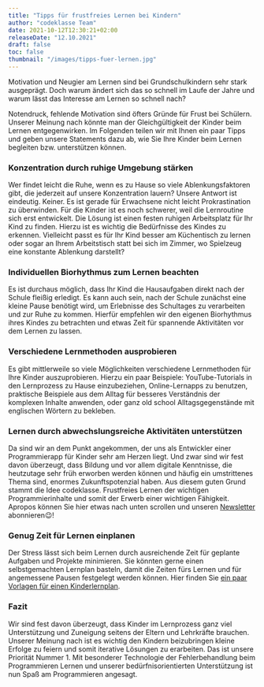 ```yaml
---
title: "Tipps für frustfreies Lernen bei Kindern"
author: "codeklasse Team"
date: 2021-10-12T12:30:21+02:00
releaseDate: "12.10.2021"
draft: false
toc: false
thumbnail: "/images/tipps-fuer-lernen.jpg"
---
```


Motivation und Neugier am Lernen sind bei Grundschulkindern sehr stark ausgeprägt.
Doch warum ändert sich das so schnell im Laufe der Jahre und warum lässt das Interesse am Lernen so schnell nach?
<!--more-->

Notendruck, fehlende Motivation sind öfters Gründe für Frust bei Schülern. 
Unserer Meinung nach könnte man der Gleichgültigkeit der Kinder beim Lernen entgegenwirken. 
Im Folgenden teilen wir mit Ihnen ein paar Tipps und geben unsere Statements dazu ab, wie Sie Ihre Kinder beim Lernen begleiten bzw. unterstützen können. 

### Konzentration durch ruhige Umgebung stärken ###

Wer findet leicht die Ruhe, wenn es zu Hause so viele Ablenkungsfaktoren gibt, die jederzeit auf unsere Konzentration lauern? 
Unsere Antwort ist eindeutig. 
Keiner. 
Es ist gerade für Erwachsene nicht leicht Prokrastination zu überwinden. 
Für die Kinder ist es noch schwerer, weil die Lernroutine sich erst entwickelt. 
Die Lösung ist einen festen ruhigen Arbeitsplatz für Ihr Kind zu finden.
Hierzu ist es wichtig die Bedürfnisse des Kindes zu erkennen. 
Vielleicht passt es für Ihr Kind besser am Küchentisch zu lernen oder sogar an Ihrem Arbeitstisch statt bei sich im Zimmer, wo Spielzeug eine konstante Ablenkung darstellt?

### Individuellen Biorhythmus zum Lernen beachten ### 

Es ist durchaus möglich, dass Ihr Kind die Hausaufgaben direkt nach der Schule fleißig erledigt. 
Es kann auch sein, nach der Schule zunächst eine kleine Pause benötigt wird, um Erlebnisse des Schultages zu verarbeiten und zur Ruhe zu kommen. 
Hierfür empfehlen wir den eigenen Biorhythmus ihres Kindes zu betrachten und etwas Zeit für spannende Aktivitäten vor dem Lernen zu lassen. 

### Verschiedene Lernmethoden ausprobieren ###

Es gibt mittlerweile so viele Möglichkeiten verschiedene Lernmethoden für Ihre Kinder auszuprobieren. Hierzu ein paar Beispiele: YouTube-Tutorials in den Lernprozess zu Hause einzubeziehen, Online-Lernapps zu benutzen, praktische Beispiele aus dem Alltag für besseres Verständnis der komplexen Inhalte anwenden, oder ganz old school Alltagsgegenstände mit englischen Wörtern zu bekleben. 

### Lernen durch abwechslungsreiche Aktivitäten unterstützen ###

Da sind wir an dem Punkt angekommen, der uns als Entwickler einer Programmierapp für Kinder sehr am Herzen liegt. Und zwar sind wir fest davon überzeugt, dass Bildung und vor allem digitale Kenntnisse, die heutzutage sehr früh erworben werden können und häufig ein umstrittenes Thema sind, enormes Zukunftspotenzial haben. Aus diesem guten Grund stammt die Idee codeklasse. Frustfreies Lernen der wichtigen Programmierinhalte und somit der Erwerb einer wichtigen Fähigkeit. Apropos können Sie hier etwas nach unten scrollen und unseren <a href="https://codeklasse.de/" target="_blank">Newsletter</a> abonnieren😉!

### Genug Zeit für Lernen einplanen ###

Der Stress lässt sich beim Lernen durch ausreichende Zeit für geplante Aufgaben und Projekte minimieren. Sie könnten gerne einen selbstgemachten Lernplan basteln, damit die Zeiten fürs Lernen und für angemessene Pausen festgelegt werden können. 
Hier finden Sie <a href = "https://www.pinterest.de/search/pins/?rs=ac&len=2&q=lernplan%20vorlage%20kinder&eq=lernplan%20kinder&etslf=3860&term_meta[]=lernplan%7Cautocomplete%7C2&term_meta[]=vorlage%7Cautocomplete%7C2&term_meta[]=kinder%7Cautocomplete%7C2" target="_blank">ein paar Vorlagen für einen Kinderlernplan</a>. 

### Fazit ###

Wir sind fest davon überzeugt, dass Kinder im Lernprozess ganz viel Unterstützung und Zuneigung seitens der Eltern und Lehrkräfte brauchen. 
Unserer Meinung nach ist es wichtig den Kindern beizubringen kleine Erfolge zu feiern und somit iterative Lösungen zu erarbeiten. 
Das ist unsere Priorität Nummer 1. Mit besonderer Technologie der Fehlerbehandlung beim Programmieren Lernen und unserer bedürfnisorientierten Unterstützung ist nun Spaß am Programmieren angesagt. 










